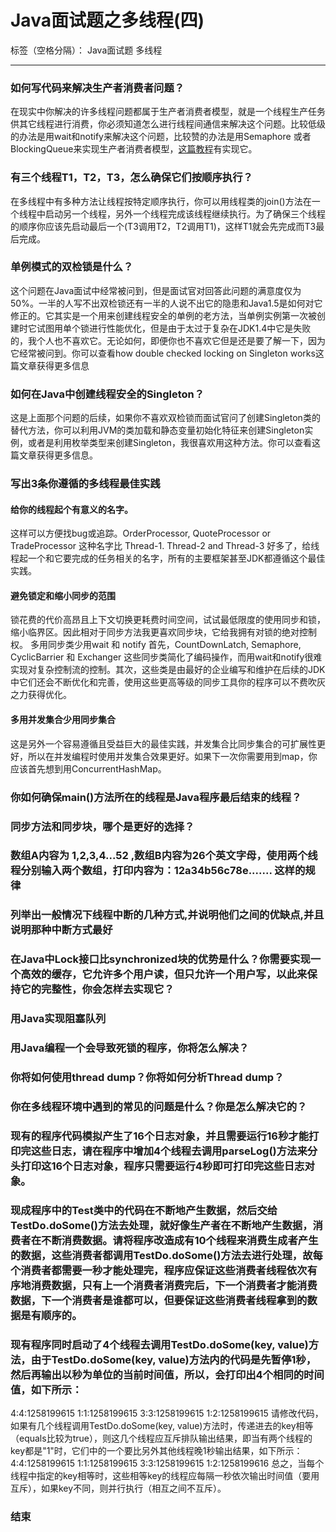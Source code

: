 ﻿# Java面试题之多线程(四)

标签（空格分隔）： Java面试题 多线程

---

### 如何写代码来解决生产者消费者问题？
在现实中你解决的许多线程问题都属于生产者消费者模型，就是一个线程生产任务供其它线程进行消费，你必须知道怎么进行线程间通信来解决这个问题。比较低级的办法是用wait和notify来解决这个问题，比较赞的办法是用Semaphore 或者 BlockingQueue来实现生产者消费者模型，[这篇教程](http://javarevisited.blogspot.sg/2012/02/producer-consumer-design-pattern-with.html)有实现它。

### 有三个线程T1，T2，T3，怎么确保它们按顺序执行？
在多线程中有多种方法让线程按特定顺序执行，你可以用线程类的join()方法在一个线程中启动另一个线程，另外一个线程完成该线程继续执行。为了确保三个线程的顺序你应该先启动最后一个(T3调用T2，T2调用T1)，这样T1就会先完成而T3最后完成。

### 单例模式的双检锁是什么？
这个问题在Java面试中经常被问到，但是面试官对回答此问题的满意度仅为50%。一半的人写不出双检锁还有一半的人说不出它的隐患和Java1.5是如何对它修正的。它其实是一个用来创建线程安全的单例的老方法，当单例实例第一次被创建时它试图用单个锁进行性能优化，但是由于太过于复杂在JDK1.4中它是失败的，我个人也不喜欢它。无论如何，即便你也不喜欢它但是还是要了解一下，因为它经常被问到。你可以查看how double checked locking on Singleton works这篇文章获得更多信息

### 如何在Java中创建线程安全的Singleton？
这是上面那个问题的后续，如果你不喜欢双检锁而面试官问了创建Singleton类的替代方法，你可以利用JVM的类加载和静态变量初始化特征来创建Singleton实例，或者是利用枚举类型来创建Singleton，我很喜欢用这种方法。你可以查看这篇文章获得更多信息。

### 写出3条你遵循的多线程最佳实践

#### 给你的线程起个有意义的名字。 
这样可以方便找bug或追踪。OrderProcessor, QuoteProcessor or TradeProcessor 这种名字比 Thread-1. Thread-2 and Thread-3 好多了，给线程起一个和它要完成的任务相关的名字，所有的主要框架甚至JDK都遵循这个最佳实践。

#### 避免锁定和缩小同步的范围 
锁花费的代价高昂且上下文切换更耗费时间空间，试试最低限度的使用同步和锁，缩小临界区。因此相对于同步方法我更喜欢同步块，它给我拥有对锁的绝对控制权。
多用同步类少用wait 和 notify 首先，CountDownLatch, Semaphore, CyclicBarrier 和 Exchanger 这些同步类简化了编码操作，而用wait和notify很难实现对复杂控制流的控制。其次，这些类是由最好的企业编写和维护在后续的JDK中它们还会不断优化和完善，使用这些更高等级的同步工具你的程序可以不费吹灰之力获得优化。

#### 多用并发集合少用同步集合 
这是另外一个容易遵循且受益巨大的最佳实践，并发集合比同步集合的可扩展性更好，所以在并发编程时使用并发集合效果更好。如果下一次你需要用到map，你应该首先想到用ConcurrentHashMap。

### 你如何确保main()方法所在的线程是Java程序最后结束的线程？

### 同步方法和同步块，哪个是更好的选择？

### 数组A内容为 1,2,3,4...52 ,数组B内容为26个英文字母，使用两个线程分别输入两个数组，打印内容为：12a34b56c78e....... 这样的规律

### 列举出一般情况下线程中断的几种方式,并说明他们之间的优缺点,并且说明那种中断方式最好

### 在Java中Lock接口比synchronized块的优势是什么？你需要实现一个高效的缓存，它允许多个用户读，但只允许一个用户写，以此来保持它的完整性，你会怎样去实现它？ 

### 用Java实现阻塞队列

### 用Java编程一个会导致死锁的程序，你将怎么解决？

### 你将如何使用thread dump？你将如何分析Thread dump？

### 你在多线程环境中遇到的常见的问题是什么？你是怎么解决它的？ 

### 现有的程序代码模拟产生了16个日志对象，并且需要运行16秒才能打印完这些日志，请在程序中增加4个线程去调用parseLog()方法来分头打印这16个日志对象，程序只需要运行4秒即可打印完这些日志对象。

### 现成程序中的Test类中的代码在不断地产生数据，然后交给TestDo.doSome()方法去处理，就好像生产者在不断地产生数据，消费者在不断消费数据。请将程序改造成有10个线程来消费生成者产生的数据，这些消费者都调用TestDo.doSome()方法去进行处理，故每个消费者都需要一秒才能处理完，程序应保证这些消费者线程依次有序地消费数据，只有上一个消费者消费完后，下一个消费者才能消费数据，下一个消费者是谁都可以，但要保证这些消费者线程拿到的数据是有顺序的。

### 现有程序同时启动了4个线程去调用TestDo.doSome(key, value)方法，由于TestDo.doSome(key, value)方法内的代码是先暂停1秒，然后再输出以秒为单位的当前时间值，所以，会打印出4个相同的时间值，如下所示：
4:4:1258199615
1:1:1258199615
3:3:1258199615
1:2:1258199615
请修改代码，如果有几个线程调用TestDo.doSome(key, value)方法时，传递进去的key相等（equals比较为true），则这几个线程应互斥排队输出结果，即当有两个线程的key都是"1"时，它们中的一个要比另外其他线程晚1秒输出结果，如下所示：
4:4:1258199615
1:1:1258199615
3:3:1258199615
1:2:1258199616
总之，当每个线程中指定的key相等时，这些相等key的线程应每隔一秒依次输出时间值（要用互斥），如果key不同，则并行执行（相互之间不互斥）。


### 结束

